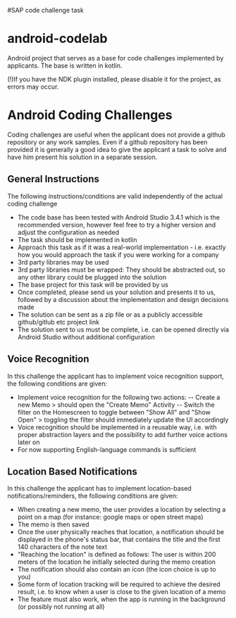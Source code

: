 #SAP code challenge  task

# android-codelab
Android project that serves as a base for code challenges implemented by applicants.
The base is written in kotlin. 

(!)If you have the NDK plugin installed, please disable it for the project, as errors may occur.

# Android Coding Challenges
Coding challenges are useful when the applicant does not provide a github repository or any work samples. Even if a github repository has been provided it is generally a good idea to give the applicant a task to solve and have him present his solution in a separate session. 

## General Instructions
The following instructions/conditions are valid independently of the actual coding challenge

- The code base has been tested with Android Studio 3.4.1 which is the recommended version, however feel free to try a higher version and adjust the configuration as needed
- The task should be implemented in kotlin
- Approach this task as if it was a real-world implementation - i.e. exactly how you would approach the task if you were working for a company
- 3rd party libraries may be used
- 3rd party libraries must be wrapped: They should be abstracted out, so any other library could be plugged into the solution
- The base project for this task will be provided by us
- Once completed, please send us your solution and presents it to us, followed by a discussion about the implementation and design decisions made
- The solution can be sent as a zip file or as a publicly accessible github/gitlub etc project link
- The solution sent to us must be complete, i.e. can be opened directly via Android Studio without additional configuration

## Voice Recognition
In this challenge the applicant has to implement voice recognition support, the following conditions are given:

- Implement voice recognition for the following two actions:
-- Create a new Memo > should open the "Create Memo" Activity
-- Switch the filter on the Homescreen to toggle between "Show All" and "Show Open" > toggling the filter should immediately update the UI accordingly
- Voice recognition should be implemented in a reusable way, i.e. with proper abstraction layers and the possibility to add further voice actions later on
- For now supporting English-language commands is sufficient

## Location Based Notifications
In this challenge the applicant has to implement location-based notifications/reminders, the following conditions are given:

- When creating a new memo, the user provides a location by selecting a point on a map (for instance: google maps or open street maps)
- The memo is then saved
- Once the user physically reaches that location, a notification should be displayed in the phone's status bar, that contains the title and the first 140 characters of the note text
- "Reaching the location" is defined as follows: The user is within 200 meters of the location he initially selected during the memo creation
- The notification should also contain an icon (the icon choice is up to you)
- Some form of location tracking will be required to achieve the desired result, i.e. to know when a user is close to the given location of a memo
- The feature must also work, when the app is running in the background (or possibly not running at all)
